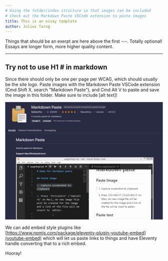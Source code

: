 ```yaml
---
# Using the folder/index structure so that images can be included
# Check out the Markdown Paste VSCode extension to paste images
title: This is an essay template
author: Julius Tarng
---
```


Things that should be an exerpt are here above the first ---. Totally optional! Essays are longer form, more higher quality content.

---

## Try not to use H1 # in markdown
Since there should only be one per page per WCAG, which should usually be the site logo. Paste images with the Markdown Paste VSCode extension (Cmd Shift X, search "Markdown Paste"), and Cmd Alt V to paste and save the image in this folder. Make sure to include \[alt text\]!

![Screenshot of Markdown Paste in VSCode](2020-09-11-14-16-56.png)

We can add embed style plugins like [https://www.npmjs.com/package/eleventy-plugin-youtube-embed](youtube-embed) which will let us paste links to things and have Eleventy handle converting that to a rich embed.

Hooray!